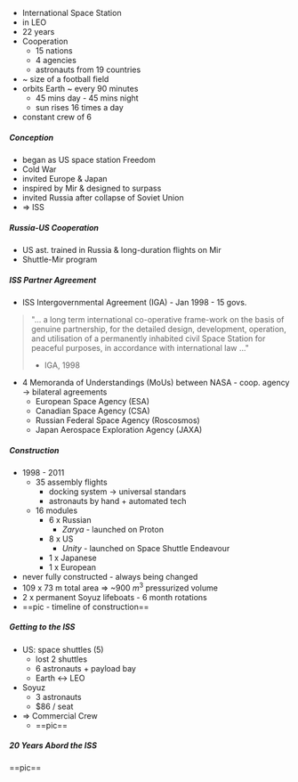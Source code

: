 - International Space Station
- in LEO
- 22 years
- Cooperation
	- 15 nations
	- 4 agencies
	- astronauts from 19 countries
- ~ size of a football field
- orbits Earth ~ every 90 minutes
	- 45 mins day - 45 mins night
	- sun rises 16 times a day
- constant crew of 6

##### Conception
- began as US space station Freedom
- Cold War
- invited Europe & Japan
- inspired by Mir & designed to surpass
- invited Russia after collapse of Soviet Union
- => ISS

##### Russia-US Cooperation
- US ast. trained in Russia & long-duration flights on Mir
- Shuttle-Mir program

##### ISS Partner Agreement
- ISS Intergovernmental Agreement (IGA) - Jan 1998 - 15 govs.
> "... a long term international co-operative frame-work on the basis of genuine partnership, for the detailed design, development, operation, and utilisation of a permanently inhabited civil Space Station for peaceful purposes, in accordance with international law ..."
> - IGA, 1998
- 4 Memoranda of Understandings (MoUs) between NASA - coop. agency
  -> bilateral agreements
	- European Space Agency (ESA)
	- Canadian Space Agency (CSA)
	- Russian Federal Space Agency (Roscosmos)
	- Japan Aerospace Exploration Agency (JAXA)

##### Construction
- 1998 - 2011
	- 35 assembly flights
		- docking system -> universal standars
		- astronauts by hand + automated tech
	- 16 modules
		- 6 x Russian
			- *Zarya* - launched on Proton
		- 8 x US
			- *Unity* - launched on Space Shuttle Endeavour
		- 1 x Japanese
		- 1 x European
- never fully constructed - always being changed
- 109 x 73 m total area => ~900 $m^3$ pressurized volume
- 2 x permanent Soyuz lifeboats - 6 month rotations
- ==pic - timeline of construction==

##### Getting to the ISS
- US: space shuttles (5)
	- lost 2 shuttles
	- 6 astronauts + payload bay
	- Earth <-> LEO
- Soyuz
	- 3 astronauts
	- $86 / seat
- => Commercial Crew
	- ==pic==

##### 20 Years Abord the ISS
==pic==

